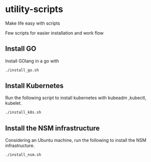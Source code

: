 # utility-scripts
Make life easy with scripts

Few scripts for easier installation and work flow

## Install GO
Install GOlang in a go with 

```bash
./install_go.sh
```

## Install Kubernetes

Run the following script to install kubernetes with kubeadm ,kubectl, kubelet. 

```bash
./install_k8s.sh
```
## Install the NSM infrastructure
Considering an Ubuntu machine, run the following to install the NSM infrastructure.

```bash
./install_nsm.sh 
```
